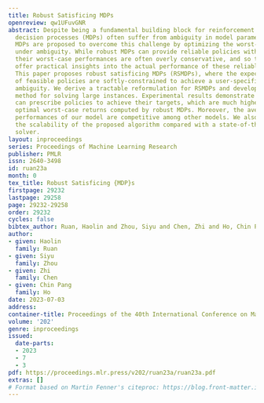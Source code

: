 ```yaml
---
title: Robust Satisficing MDPs
openreview: qw1UFuvGNR
abstract: Despite being a fundamental building block for reinforcement learning, Markov
  decision processes (MDPs) often suffer from ambiguity in model parameters. Robust
  MDPs are proposed to overcome this challenge by optimizing the worst-case performance
  under ambiguity. While robust MDPs can provide reliable policies with limited data,
  their worst-case performances are often overly conservative, and so they do not
  offer practical insights into the actual performance of these reliable policies.
  This paper proposes robust satisficing MDPs (RSMDPs), where the expected returns
  of feasible policies are softly-constrained to achieve a user-specified target under
  ambiguity. We derive a tractable reformulation for RSMDPs and develop a first-order
  method for solving large instances. Experimental results demonstrate that RSMDPs
  can prescribe policies to achieve their targets, which are much higher than the
  optimal worst-case returns computed by robust MDPs. Moreover, the average and percentile
  performances of our model are competitive among other models. We also demonstrate
  the scalability of the proposed algorithm compared with a state-of-the-art commercial
  solver.
layout: inproceedings
series: Proceedings of Machine Learning Research
publisher: PMLR
issn: 2640-3498
id: ruan23a
month: 0
tex_title: Robust Satisficing {MDP}s
firstpage: 29232
lastpage: 29258
page: 29232-29258
order: 29232
cycles: false
bibtex_author: Ruan, Haolin and Zhou, Siyu and Chen, Zhi and Ho, Chin Pang
author:
- given: Haolin
  family: Ruan
- given: Siyu
  family: Zhou
- given: Zhi
  family: Chen
- given: Chin Pang
  family: Ho
date: 2023-07-03
address: 
container-title: Proceedings of the 40th International Conference on Machine Learning
volume: '202'
genre: inproceedings
issued:
  date-parts:
  - 2023
  - 7
  - 3
pdf: https://proceedings.mlr.press/v202/ruan23a/ruan23a.pdf
extras: []
# Format based on Martin Fenner's citeproc: https://blog.front-matter.io/posts/citeproc-yaml-for-bibliographies/
---
```

